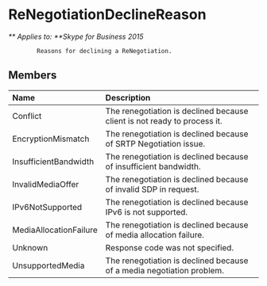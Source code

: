 
# ReNegotiationDeclineReason


_** Applies to: **Skype for Business 2015_

            Reasons for declining a ReNegotiation.
            
## Members



|**Name**|**Description**|
|:-----|:-----|
|Conflict|The renegotiation is declined because client is not ready to process it.|
|EncryptionMismatch|The renegotiation is declined because of SRTP Negotiation issue.|
|InsufficientBandwidth|The renegotiation is declined because of insufficient bandwidth.|
|InvalidMediaOffer|The renegotiation is declined because of invalid SDP in request.|
|IPv6NotSupported|The renegotiation is declined because IPv6 is not supported.|
|MediaAllocationFailure|The renegotiation is declined because of media allocation failure.|
|Unknown|Response code was not specified.|
|UnsupportedMedia|The renegotiation is declined because of a media negotiation problem.|
